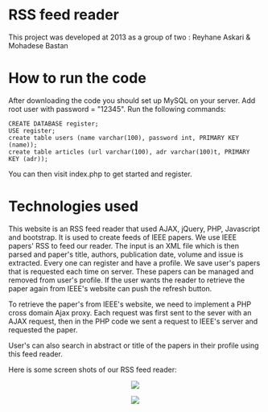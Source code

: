# RSS feed reader

This project was developed at 2013 as a group of two : Reyhane Askari & Mohadese Bastan

# How to run the code

After downloading the code you should set up MySQL on your server. Add root user with password = "12345". Run the following commands:

	CREATE DATABASE register;
	USE register;
	create table users (name varchar(100), password int, PRIMARY KEY (name));
	create table articles (url varchar(100), adr varchar(100)t, PRIMARY KEY (adr));

	
You can then visit index.php to get started and register. 

# Technologies used

This website is an RSS feed reader that used AJAX, jQuery, PHP, Javascript and bootstrap. It is used to create feeds of IEEE papers. We use IEEE papers' RSS to feed our reader. The input is an XML file which is then parsed and paper's title, authors, publication date, volume and issue is extracted. Every one can register and have a profile. We save user's papers that is requested each time on server. These papers can be managed and removed from user's profile. If the user wants the reader to retrieve the paper again from IEEE's website can push the refresh button. 

To retrieve the paper's from IEEE's website, we need to implement a PHP cross domain Ajax proxy. Each request was first sent to the sever with an AJAX request, then in the PHP code we sent a request to IEEE's server and requested the paper. 

User's can also search in abstract or title of the papers in their profile using this feed reader. 

Here is some screen shots of our RSS feed reader: 

<p align="center">
  <img src="https://dl.dropboxusercontent.com/s/y90cvy1k0zlz58z/login.PNG?dl=0"/>
</p>
<p align="center">
  <img src="https://dl.dropboxusercontent.com/s/v45t9c9qnj8cgjg/RSSfeedreadermain.PNG?dl=0"/>
</p>

